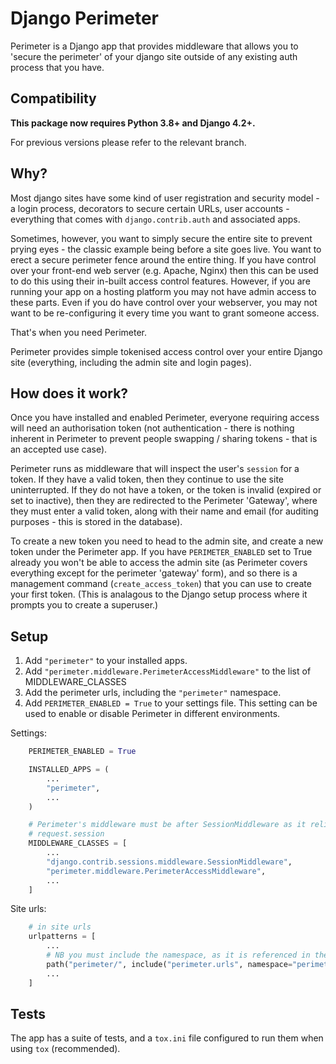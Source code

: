 # Django Perimeter

Perimeter is a Django app that provides middleware that allows you to
'secure the perimeter' of your django site outside of any existing auth
process that you have.

## Compatibility

**This package now requires Python 3.8+ and Django 4.2+.**

For previous versions please refer to the relevant branch.

## Why?

Most django sites have some kind of user registration and security model -
a login process, decorators to secure certain URLs, user accounts -
everything that comes with `django.contrib.auth` and associated apps.

Sometimes, however, you want to simply secure the entire site to prevent
prying eyes - the classic example being before a site goes live. You
want to erect a secure perimeter fence around the entire thing. If you
have control over your front-end web server (e.g. Apache, Nginx) then
this can be used to do this using their in-built access control
features. However, if you are running your app on a hosting platform you
may not have admin access to these parts. Even if you do have control
over your webserver, you may not want to be re-configuring it every time
you want to grant someone access.

That's when you need Perimeter.

Perimeter provides simple tokenised access control over your entire
Django site (everything, including the admin site and login pages).

## How does it work?

Once you have installed and enabled Perimeter, everyone requiring access
will need an authorisation token (not authentication - there is nothing
inherent in Perimeter to prevent people swapping / sharing tokens - that
is an accepted use case).

Perimeter runs as middleware that will inspect the user's `session`
for a token. If they have a valid token, then they continue to use the
site uninterrupted. If they do not have a token, or the token is invalid
(expired or set to inactive), then they are redirected to the Perimeter
'Gateway', where they must enter a valid token, along with their name
and email (for auditing purposes - this is stored in the database).

To create a new token you need to head to the admin site, and create a
new token under the Perimeter app. If you have `PERIMETER_ENABLED` set
to True already you won't be able to access the admin site (as Perimeter
covers everything except for the perimeter 'gateway' form), and so there
is a management command (`create_access_token`) that you can use to
create your first token. (This is analagous to the Django setup process
where it prompts you to create a superuser.)

Setup
-----

1. Add `"perimeter"` to your installed apps.
2. Add `"perimeter.middleware.PerimeterAccessMiddleware"` to the list of MIDDLEWARE_CLASSES
3. Add the perimeter urls, including the `"perimeter"` namespace.
4. Add `PERIMETER_ENABLED = True` to your settings file. This setting can be used to enable or disable Perimeter in different environments.


Settings:

```python
    PERIMETER_ENABLED = True

    INSTALLED_APPS = (
        ...
        "perimeter",
        ...
    )

    # Perimeter's middleware must be after SessionMiddleware as it relies on
    # request.session
    MIDDLEWARE_CLASSES = [
        ...
        "django.contrib.sessions.middleware.SessionMiddleware",
        "perimeter.middleware.PerimeterAccessMiddleware",
        ...
    ]
```

Site urls:

```python
    # in site urls
    urlpatterns = [
        ...
        # NB you must include the namespace, as it is referenced in the app
        path("perimeter/", include("perimeter.urls", namespace="perimeter")),
        ...
    ]
```

## Tests

The app has a suite of tests, and a ``tox.ini`` file configured to run
them when using ``tox`` (recommended).
